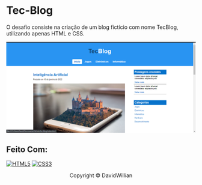 # Tec-Blog

O desafio consiste na criação de um blog fictício com nome TecBlog, utilizando apenas HTML e CSS.

<img src="imgs/tela.png" alt="tec-blog">

## Feito Com:
[![HTML5](https://img.shields.io/badge/HTML5-E34F26?style=for-the-badge&logo=html5&logoColor=white)](https://developer.mozilla.org/pt-BR/docs/Web/HTML)
[![CSS3](https://img.shields.io/badge/CSS3-1572B6?style=for-the-badge&logo=css3&logoColor=white)](https://developer.mozilla.org/pt-BR/docs/Web/CSS)

<p align="center">Copyright © DavidWillian</p>
